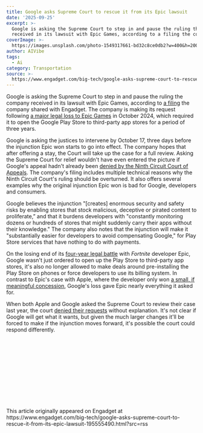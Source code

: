 ```yaml
---
title: Google asks Supreme Court to rescue it from its Epic lawsuit
date: '2025-09-25'
excerpt: >-
  Google is asking the Supreme Court to step in and pause the ruling the company
  received in its lawsuit with Epic Games, according to a filing the comp...
coverImage: >-
  https://images.unsplash.com/photo-1549317661-bd32c8ce0db2?w=400&h=200&fit=crop&auto=format
author: AIVibe
tags:
  - Ai
category: Transportation
source: >-
  https://www.engadget.com/big-tech/google-asks-supreme-court-to-rescue-it-from-its-epic-lawsuit-195555490.html?src=rss
---
```

<p>Google is asking the Supreme Court to step in and pause the ruling the company received in its lawsuit with Epic Games, according to <a data-i13n="elm:context_link;elmt:doNotAffiliate;cpos:1;pos:1" class="no-affiliate-link" href="https://www.scribd.com/document/923271502/Google-SCOTUS-Stay-Application-9-24-25-Final">a filing</a> the company shared with Engadget. The company is making its request following <a data-i13n="elm:context_link;elmt:doNotAffiliate;cpos:2;pos:1" class="no-affiliate-link" href="https://www.engadget.com/big-tech/google-has-to-open-up-the-play-store-in-epic-games-antitrust-ruling-195239228.html">a major legal loss to Epic Games</a> in October 2024, which required it to open the Google Play Store to third-party app stores for a period of three years.</p>
<p>Google is asking the justices to intervene by October 17, three days before the injunction Epic won starts to go into effect. The company hopes that after offering a stay, the Court will take up the case for a full review. Asking the Supreme Court for relief wouldn&#39;t have even entered the picture if Google&#39;s appeal hadn&#39;t already been <a data-i13n="cpos:3;pos:1" href="https://www.engadget.com/big-tech/google-lost-its-antitrust-case-with-epic-again-190633325.html"><ins>denied by the Ninth Circuit Court of Appeals</ins></a>. The company&#39;s filing includes multiple technical reasons why the Ninth Circuit Court&#39;s ruling should be overturned. It also offers several examples why the original injunction Epic won is bad for Google, developers and consumers.</p>
<span id="end-legacy-contents"></span><p>Google believes the injunction &quot;[creates] enormous security and safety risks by enabling stores that stock malicious, deceptive or pirated content to proliferate,” and that it burdens developers with &quot;constantly monitoring dozens or hundreds of stores that might suddenly carry their apps without their knowledge.&quot; The company also notes that the injunction will make it &quot;substantially easier for developers to avoid compensating Google,&quot; for Play Store services that have nothing to do with payments.</p>
<p>On the losing end of its <a data-i13n="elm:context_link;elmt:doNotAffiliate;cpos:4;pos:1" class="no-affiliate-link" href="https://www.engadget.com/fortnite-google-play-lawsuit-035741548.html">four-year legal battle</a> with <em>Fortnite</em> developer Epic, Google wasn&#39;t just ordered to open up the Play Store to third-party app stores, it&#39;s also no longer allowed to make deals around pre-installing the Play Store on phones or force developers to use its billing system. In contrast to Epic&#39;s case with Apple, where the developer only won <a data-i13n="elm:context_link;elmt:doNotAffiliate;cpos:5;pos:1" class="no-affiliate-link" href="https://www.engadget.com/apple-epic-games-lawsuit-ruling-app-store-153113436.html">a small, if meaningful concession</a>, Google&#39;s loss gave Epic nearly everything it asked for.</p>
<p>When both Apple and Google asked the Supreme Court to review their case last year, the court <a data-i13n="elm:context_link;elmt:doNotAffiliate;cpos:6;pos:1" class="no-affiliate-link" href="https://www.engadget.com/supreme-court-declines-appeals-from-apple-and-epic-games-in-app-store-case-192755323.html">denied their requests</a> without explanation. It&#39;s not clear if Google will get what it wants, but given the much larger changes it&#39;ll be forced to make if the injunction moves forward, it&#39;s possible the court could respond differently.</p>
<div id="0f7f5217bccd4867986b9b12ab4953c2"><div class="iframely-embed"><div class="iframely-responsive" style="height:170px;padding-bottom:0;"><a href="https://shopping.yahoo.com/rdlw?merchantId=cc8a75f0-b695-4a6a-a33c-41019f4bfaa4&amp;siteId=us-engadget&amp;pageId=1p-autolink&amp;contentUuid=ae30c4b1-8441-4de7-b066-3d0859157764&amp;featureId=text-link&amp;merchantName=Scribd&amp;custData=eyJzb3VyY2VOYW1lIjoiV2ViLURlc2t0b3AtVmVyaXpvbiIsImxhbmRpbmdVcmwiOiJodHRwczovL3d3dy5zY3JpYmQuY29tL2RvY3VtZW50LzkyMzI3MTUwMi9Hb29nbGUtU0NPVFVTLVN0YXktQXBwbGljYXRpb24tOS0yNC0yNS1GaW5hbCIsImNvbnRlbnRVdWlkIjoiYWUzMGM0YjEtODQ0MS00ZGU3LWIwNjYtM2QwODU5MTU3NzY0Iiwib3JpZ2luYWxVcmwiOiJodHRwczovL3d3dy5zY3JpYmQuY29tL2RvY3VtZW50LzkyMzI3MTUwMi9Hb29nbGUtU0NPVFVTLVN0YXktQXBwbGljYXRpb24tOS0yNC0yNS1GaW5hbCJ9&amp;signature=AQAAAbajyAt9-ehr5FzW59RvGZY1NdfInrQzbxcw61pU8o1N&amp;gcReferrer=https%3A%2F%2Fwww.scribd.com%2Fdocument%2F923271502%2FGoogle-SCOTUS-Stay-Application-9-24-25-Final" class="rapid-with-clickid" data-i13n="elm:affiliate_link;sellerN:Scribd;elmt:" data-original-link="https://www.scribd.com/document/923271502/Google-SCOTUS-Stay-Application-9-24-25-Final"></a></div></div></div> 
<p></p>This article originally appeared on Engadget at https://www.engadget.com/big-tech/google-asks-supreme-court-to-rescue-it-from-its-epic-lawsuit-195555490.html?src=rss
